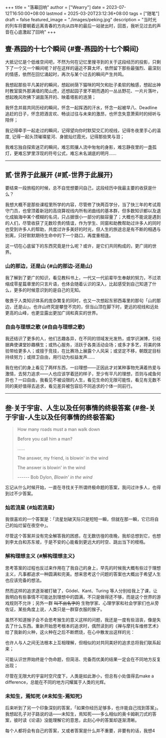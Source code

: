 +++
title = "落幕回响"
author = ["Wearry"]
date = 2023-07-12T16:50:00+08:00
lastmod = 2025-03-20T23:12:36+08:00
tags = ["随笔"]
draft = false
featured_image = "./images/peking.jpg"
description = "当时光的列车将要朝着远离青春的方向从四年的最后一站驶出时，回首，我听见过去的声音在心底激起了回响"
+++

## 壹·燕园的十七个瞬间 {#壹-燕园的十七个瞬间}

大抵记忆是个低维空间吧，不然为何在记忆里搜寻到的关于这段经历的投影，只剩下了一个又一个瞬间呢？好在这样的逼近不算太坏，依然留下那些最强烈、最深刻的情感，依然在回忆涌起时，再次与某个过去的瞬间产生共鸣。

我想起那些平凡美好的瞬间，想起树荫下猫咪的呵欠和肚子柔软的触感，想起出神时教室窗外那满墙的爬山虎，还想起园子里不期而遇的一丛丛野花、一片片落叶，想起晚风吹拂下湖面荡开的、映着塔影的涟漪；

我怀念并肩共同历经的瞬间，怀念一起挥洒的汗水，怀念一起被早八、Deadline
追赶的日子，怀念把酒言欢、畅谈过往与未来的激昂，也怀念失意萧索时的倾听与陪伴；

我记得牵手一起走过的瞬间，记得望向你时默契交汇的视线，记得冬夜里手心的温度, 记得一起头顶璀璨星河、身披灿烂霞光，记得那些笑与泪；

我难忘独自探索迷茫的瞬间，难忘熙攘人流中匆匆的身影，难忘静夜里的一盏孤灯，更难忘梦里浮现的符号公式，难忘未名湖底的明月......

---


## 贰·世界于此展开 {#贰-世界于此展开}

要结束一段旅程的时候，总不自觉想要问自己，这段经历中我最主要的收获是什么？

我想大概不是那些课程里所学的内容，尽管修了快两百学分，当了快三年的考试周守门员，也曾顶着新冠的高烧算视线内所有闭曲线的基本群，但多数知识都以及退化成脑海中某个模糊的名词，只占据很小一部分的脑容量了；大概也不能说是遇到的人们，尽管收获了无数珍贵的情谊，作为学生、同窗和助教帮助过许多人的同时也受到许多人的帮助，共度过许多美好的时光，但人生的旅途总是有不断的相遇与别离，只好默默期待生命中的下一个路口，再度重相逢。

这一切在心底留下的东西究竟是什么呢？或许，是它们共同构成的，更广阔的世界。


### 山的那边，还是山 {#山的那边-还是山}

我了解到了更广的知识，看见教科书上，一代又一代前辈毕生奉献的努力，不过浓缩成零星篇章里的只言片语，也体会随着认识的深入，比起感受到自己知道了什么，更多的时候意识到的是自己的无知。

敬畏于人类知识体系的庞杂繁复的同时，也又一次想起东邪西毒里的那句「山的那边，还是山」。也许山终究是攀登不完的，但当山顶在脚下时，更远的视线和远处更高的山峰，也更显露出更加广阔和真实的世界。


### 自由与理想之歌 {#自由与理想之歌}

我还结识了更多的人，他们志趣各异，在不同的领域发光发热，或学识渊博，引经据典使课堂妙趣横生；或热心服务，活跃于各类活动会场；或多才多艺，将美的体验带给更多人；或擅于竞技，在比赛场上展露个人风采；或坚定不移，朝既定目标持续努力；或捍卫自由，用行动为权益发声......

我在他们的身上看见了两样东西，一曰理想——正因此才对某种事物充满着热爱与激情，去努力追求——人也应该学着[环](https://en.wikipedia.org/wiki/Ring_(mathematics))的样子，至少有平凡的理想，否则与咸鱼何异也？一曰自由，我看见不被设限的人生，看见生命的无限可能性，看见有无数不同的美好值得去追求，看见差异被包容后不同追求的个体一同前行。

---


## 叁·关于宇宙、人生以及任何事情的终极答案 {#叁-关于宇宙-人生以及任何事情的终极答案}

> How many roads must a man walk down
>
> Before you call him a man?
>
> ......
>
> The answer, my friend, is blowin' in the wind
>
> The answer is blowin' in the wind
>
> ------ Bob Dylon, _Blowin' in the wind_

忘记从什么时候开始，一直在寻找关于所谓终极命题的答案，我问过许多人，也得到过不少答案。


### 灿若流星 {#灿若流星}

我很喜欢的一个答案是：「流星划破天际只是短短一瞬，但就在那一瞬，它已将自己的灿烂留在夜空中」。

尽管这个答案并没有完全解答我的困惑，在无数彷徨的夜晚，我却总想到它，也想到李太白和苏东坡，于是不安的心能看到更远大的时空、跳出当下的桎梏。


### 解构理想主义 {#解构理想主义}

思考答案的过程也反过来作用在了我自己的身上，早先的时候我大概有些过于理想主义，凡事都追求一种圆满和完美。想来思考这个问题的答案也大概出于希望人生也应该完备的想法。

然而这样的追求逐渐被打破了，Gödel、Kant、Turing 等人分别给我上了课，让我明白有些事情不可能达到理想中的圆满，不只是做得还不够，而是这个世界的游戏规则不允许；另外一群 ~~叫不出名字的~~ 生物学家、心理学家和社会学家们也从旁佐证，某些角度上说，人类只是一群穿衣服的猴子。

虽然不知道猴子会不会思考猴生的意义这样的问题，我还是一度有些沮丧，像是失去了什么东西。重新开始思考根本的追求时，偶然读到的《禅与摩托车维修艺术》给了我新的火种，这火种在之后不断燃烧，在心中散发出这样的光：

也许人与人之间无法根本上互相理解，但相似的对共同美好的追求总将我们联系起来；

可能认识世界始终是个伪命题，但简洁、完备而优美的结果一定会在不同地方反复出现；

尽管在无限大的宇宙时空尺度下，人类是如此渺小，但总有小处值得去make a
difference，总能在不同的地方闪耀属于人类的光辉。


### 未知生，焉知死 {#未知生-焉知死}

后来听到了另一个印象深刻的答案，「如果你经历足够多，也许能自己找到答案」。我想起孔子对子路说的话——未知生，焉知死——多么相似的奥卡姆剃刀式的答案，彼时读《论语》没能理解它的意思，此刻心中的答案却逐渐清晰。

每个人都将会有自己的答案，又或者答案是什么并不重要，非要有的话，我想4
